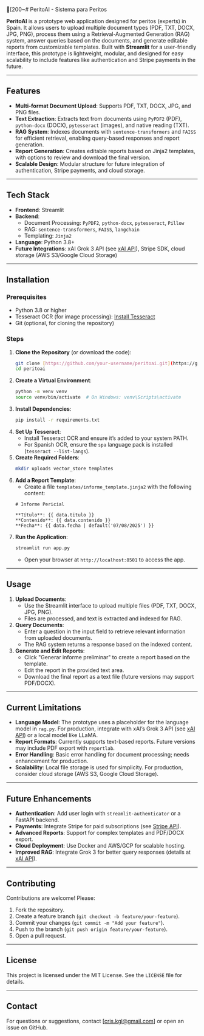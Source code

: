 [200~# PeritoAI - Sistema para Peritos

**PeritoAI** is a prototype web application designed for peritos (experts) in Spain. It allows users to upload multiple document types (PDF, TXT, DOCX, JPG, PNG), process them using a Retrieval-Augmented Generation (RAG) system, answer queries based on the documents, and generate editable reports from customizable templates. Built with **Streamlit** for a user-friendly interface, this prototype is lightweight, modular, and designed for easy scalability to include features like authentication and Stripe payments in the future.

---

## Features

- **Multi-format Document Upload**: Supports PDF, TXT, DOCX, JPG, and PNG files.
- **Text Extraction**: Extracts text from documents using `PyPDF2` (PDF), `python-docx` (DOCX), `pytesseract` (images), and native reading (TXT).
- **RAG System**: Indexes documents with `sentence-transformers` and `FAISS` for efficient retrieval, enabling query-based responses and report generation.
- **Report Generation**: Creates editable reports based on Jinja2 templates, with options to review and download the final version.
- **Scalable Design**: Modular structure for future integration of authentication, Stripe payments, and cloud storage.

---

## Tech Stack

- **Frontend**: Streamlit
- **Backend**:
    - Document Processing: `PyPDF2`, `python-docx`, `pytesseract`, `Pillow`
    - RAG: `sentence-transformers`, `FAISS`, `langchain`
    - Templating: `Jinja2`
- **Language**: Python 3.8+
- **Future Integrations**: xAI Grok 3 API (see [xAI API](https://x.ai/api)), Stripe SDK, cloud storage (AWS S3/Google Cloud Storage)

---

## Installation

### Prerequisites

- Python 3.8 or higher
- Tesseract OCR (for image processing): [Install Tesseract](https://github.com/tesseract-ocr/tesseract)
- Git (optional, for cloning the repository)

### Steps

1.  **Clone the Repository** (or download the code):
    ```bash
    git clone [https://github.com/your-username/peritoai.git](https://github.com/your-username/peritoai.git)
    cd peritoai
    ```
2.  **Create a Virtual Environment**:
    ```bash
    python -m venv venv
    source venv/bin/activate  # On Windows: venv\Scripts\activate
    ```
3.  **Install Dependencies**:
    ```bash
    pip install -r requirements.txt
    ```
4.  **Set Up Tesseract**:
    - Install Tesseract OCR and ensure it’s added to your system PATH.
    - For Spanish OCR, ensure the `spa` language pack is installed (`tesseract --list-langs`).
5.  **Create Required Folders**:
    ```bash
    mkdir uploads vector_store templates
    ```
6.  **Add a Report Template**:
    - Create a file `templates/informe_template.jinja2` with the following content:
    ```jinja2
    # Informe Pericial

    **Título**: {{ data.titulo }}
    **Contenido**: {{ data.contenido }}
    **Fecha**: {{ data.fecha | default('07/08/2025') }}
    ```
7.  **Run the Application**:
    ```bash
    streamlit run app.py
    ```
    - Open your browser at `http://localhost:8501` to access the app.

---

## Usage

1.  **Upload Documents**:
    - Use the Streamlit interface to upload multiple files (PDF, TXT, DOCX, JPG, PNG).
    - Files are processed, and text is extracted and indexed for RAG.
2.  **Query Documents**:
    - Enter a question in the input field to retrieve relevant information from uploaded documents.
    - The RAG system returns a response based on the indexed content.
3.  **Generate and Edit Reports**:
    - Click "Generar informe preliminar" to create a report based on the template.
    - Edit the report in the provided text area.
    - Download the final report as a text file (future versions may support PDF/DOCX).

---

## Current Limitations

- **Language Model**: The prototype uses a placeholder for the language model in `rag.py`. For production, integrate with xAI’s Grok 3 API (see [xAI API](https://x.ai/api)) or a local model like LLaMA.
- **Report Formats**: Currently supports text-based reports. Future versions may include PDF export with `reportlab`.
- **Error Handling**: Basic error handling for document processing; needs enhancement for production.
- **Scalability**: Local file storage is used for simplicity. For production, consider cloud storage (AWS S3, Google Cloud Storage).

---

## Future Enhancements

- **Authentication**: Add user login with `streamlit-authenticator` or a FastAPI backend.
- **Payments**: Integrate Stripe for paid subscriptions (see [Stripe API](https://stripe.com/docs/api)).
- **Advanced Reports**: Support for complex templates and PDF/DOCX export.
- **Cloud Deployment**: Use Docker and AWS/GCP for scalable hosting.
- **Improved RAG**: Integrate Grok 3 for better query responses (details at [xAI API](https://x.ai/api)).

---

## Contributing

Contributions are welcome! Please:

1.  Fork the repository.
2.  Create a feature branch (`git checkout -b feature/your-feature`).
3.  Commit your changes (`git commit -m "Add your feature"`).
4.  Push to the branch (`git push origin feature/your-feature`).
5.  Open a pull request.

---

## License

This project is licensed under the MIT License. See the `LICENSE` file for details.

---

## Contact

For questions or suggestions, contact [cris.kgl@gmail.com] or open an issue on GitHub.
